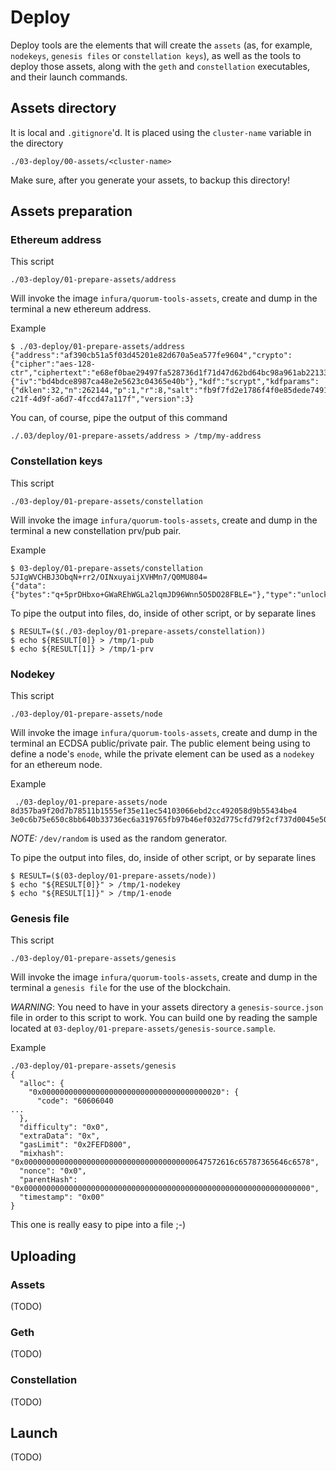 # Deploy

Deploy tools are the elements that will create the `assets` (as, for example,
`nodekeys`, `genesis files` or `constellation keys`), as well as the tools
to deploy those assets, along with the `geth` and `constellation`
executables, and their launch commands.

## Assets directory

It is local and `.gitignore`'d. It is placed using the `cluster-name` variable
in the directory

```
./03-deploy/00-assets/<cluster-name>
```

Make sure, after you generate your assets, to backup this directory!

## Assets preparation

### Ethereum address

This script

```
./03-deploy/01-prepare-assets/address
```

Will invoke the image `infura/quorum-tools-assets`, create and dump in the terminal
a new ethereum address.

Example

```
$ ./03-deploy/01-prepare-assets/address
{"address":"af390cb51a5f03d45201e82d670a5ea577fe9604","crypto":{"cipher":"aes-128-ctr","ciphertext":"e68ef0bae29497fa528736d1f71d47d62bd64bc98a961ab2213385cf36b625fd","cipherparams":{"iv":"bd4bdce8987ca48e2e5623c04365e40b"},"kdf":"scrypt","kdfparams":{"dklen":32,"n":262144,"p":1,"r":8,"salt":"fb9f7fd2e1786f4f0e85dede74916b1fd3710a68b10986cbc547314158452300"},"mac":"408ebb120bfc2adffcc3b40eb2cb26f690144ed471c9c65bc42502472ceba703"},"id":"6d7ea228-c21f-4d9f-a6d7-4fccd47a117f","version":3}
```

You can, of course, pipe the output of this command

```
./.03/deploy/01-prepare-assets/address > /tmp/my-address
```

### Constellation keys

This script

```
./03-deploy/01-prepare-assets/constellation
```

Will invoke the image `infura/quorum-tools-assets`, create and dump in the terminal
a new constellation prv/pub pair.

Example

```
$ 03-deploy/01-prepare-assets/constellation
5JIgWVCHBJ3ObqN+rr2/OINxuyaijXVHMn7/Q0MU804=
{"data":{"bytes":"q+5prDHbxo+GWaREhWGLa2lqmJD96Wnn5O5DO28FBLE="},"type":"unlocked"}
```

To pipe the output into files, do, inside of other script, or by separate lines

```
$ RESULT=($(./03-deploy/01-prepare-assets/constellation))
$ echo ${RESULT[0]} > /tmp/1-pub
$ echo ${RESULT[1]} > /tmp/1-prv
```

### Nodekey

This script

```
./03-deploy/01-prepare-assets/node
```

Will invoke the image `infura/quorum-tools-assets`, create and dump in the terminal
an ECDSA public/private pair. The public element being using to define a node's `enode`,
while the private element can be used as a `nodekey` for an ethereum node.

Example

```
 ./03-deploy/01-prepare-assets/node
8d357ba9f20d7b78511b1555ef35e11ec54103066ebd2cc492058d9b55434be4
3e0c6b75e650c8bb640b33736ec6a319765fb97b46ef032d775cfd79f2cf737d0045e50b9bc987d4611d31b960b228f26b9795df3cad12b5c32ed8c027e2ba23
```

*NOTE:* `/dev/random` is used as the random generator.

To pipe the output into files, do, inside of other script, or by separate lines

```
$ RESULT=($(03-deploy/01-prepare-assets/node))
$ echo "${RESULT[0]}" > /tmp/1-nodekey
$ echo "${RESULT[1]}" > /tmp/1-enode
```

### Genesis file

This script

```
./03-deploy/01-prepare-assets/genesis
```


Will invoke the image `infura/quorum-tools-assets`, create and dump in the terminal a
`genesis file` for the use of the blockchain.

*WARNING*: You need to have in your assets directory a `genesis-source.json` file
in order to this script to work. You can build one by reading the sample located at
`03-deploy/01-prepare-assets/genesis-source.sample`.

Example

```
./03-deploy/01-prepare-assets/genesis
{
  "alloc": {
    "0x0000000000000000000000000000000000000020": {
      "code": "60606040
...
  },
  "difficulty": "0x0",
  "extraData": "0x",
  "gasLimit": "0x2FEFD800",
  "mixhash": "0x00000000000000000000000000000000000000647572616c65787365646c6578",
  "nonce": "0x0",
  "parentHash": "0x0000000000000000000000000000000000000000000000000000000000000000",
  "timestamp": "0x00"
}
```

This one is really easy to pipe into a file ;-)

## Uploading

### Assets

(TODO)

### Geth

(TODO)

### Constellation

(TODO)

## Launch

(TODO)

